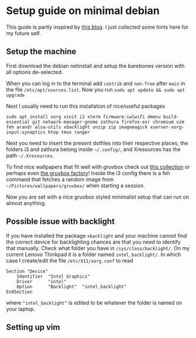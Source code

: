 # Setup guide on minimal debian

This guide is partly inspired by [this blog](https://medium.com/hacker-toolbelt/i3wm-on-debian-10-buster-c302420853b1). I just collected some hints here for my future self.

## Setup the machine
First download the debian netinstall and setup the barebones version with all options de-selected.

When you can log in to the terminal add `contrib` and `non-free` after `main` in the file `/etc/apt/sources.list`. Now you run `sudo apt update && sudo apt upgrade`

Next I usually need to run this installation of nice/useful packages
```
sudo apt install xorg xinit i3 xterm firmware-iwlwifi dmenu build-essential git network-manager-gnome zathura firefox-esr chromium vim feh arandr alsa-utils xbacklight unzip zip imagemagick xserver-xorg-input-synaptics htop tmux ranger
```

Next you need to insert the present dotfiles into their respective places, the folders i3 and zathura belong inside `~/.config/`, and Xresources has the path `~/.Xresources`.

To find nice wallpapers that fit well with gruvbox check out [this collection](https://gitlab.com/exorcist365/wallpapers/-/tree/master/gruvbox) or perhaps even [the gruvbox factory](https://github.com/paulopacitti/gruvbox-factory)!
Inside the i3 config there is a feh command that fetches a random image from `~/Pictures/wallpapers/gruvbox/` when starting a session.

Now you are set with a nice gruvbox styled minimalist setup that can run on almost anything.

## Possible issue with backlight
If you have installed the package `xbacklight` and your machine cannot find the correct device for backlighting chances are that you need to identify that manually.
Check what folder you have in `/sys/class/backlight/`.
On my current Lenovo Thinkpad it is a folder named `intel_backlight/`.
In which case I create/edit the file `/etc/X11/xorg.conf` to read
```
Section "Device"
    Identifier  "Intel Graphics" 
    Driver      "intel"
    Option      "Backlight"  "intel_backlight"
EndSection
```
where `"intel_backlight"` is edited to be whatever the folder is named on your laptop.

## Setting up vim
